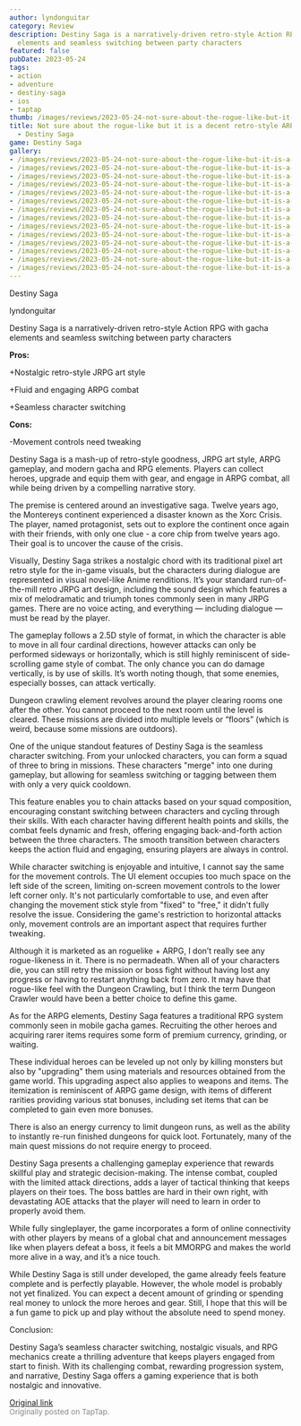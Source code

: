```yaml
---
author: lyndonguitar
category: Review
description: Destiny Saga is a narratively-driven retro-style Action RPG with gacha
  elements and seamless switching between party characters
featured: false
pubDate: 2023-05-24
tags:
- action
- adventure
- destiny-saga
- ios
- taptap
thumb: /images/reviews/2023-05-24-not-sure-about-the-rogue-like-but-it-is-a-decent-retro-style-arpg--full-review---destiny--0.avif
title: Not sure about the rogue-like but it is a decent retro-style ARPG | Full Review
  - Destiny Saga
game: Destiny Saga
gallery:
- /images/reviews/2023-05-24-not-sure-about-the-rogue-like-but-it-is-a-decent-retro-style-arpg--full-review---destiny--0.avif
- /images/reviews/2023-05-24-not-sure-about-the-rogue-like-but-it-is-a-decent-retro-style-arpg--full-review---destiny--1.avif
- /images/reviews/2023-05-24-not-sure-about-the-rogue-like-but-it-is-a-decent-retro-style-arpg--full-review---destiny--2.avif
- /images/reviews/2023-05-24-not-sure-about-the-rogue-like-but-it-is-a-decent-retro-style-arpg--full-review---destiny--3.avif
- /images/reviews/2023-05-24-not-sure-about-the-rogue-like-but-it-is-a-decent-retro-style-arpg--full-review---destiny--4.avif
- /images/reviews/2023-05-24-not-sure-about-the-rogue-like-but-it-is-a-decent-retro-style-arpg--full-review---destiny--5.avif
- /images/reviews/2023-05-24-not-sure-about-the-rogue-like-but-it-is-a-decent-retro-style-arpg--full-review---destiny--6.avif
- /images/reviews/2023-05-24-not-sure-about-the-rogue-like-but-it-is-a-decent-retro-style-arpg--full-review---destiny--7.avif
- /images/reviews/2023-05-24-not-sure-about-the-rogue-like-but-it-is-a-decent-retro-style-arpg--full-review---destiny--8.avif
- /images/reviews/2023-05-24-not-sure-about-the-rogue-like-but-it-is-a-decent-retro-style-arpg--full-review---destiny--9.avif
- /images/reviews/2023-05-24-not-sure-about-the-rogue-like-but-it-is-a-decent-retro-style-arpg--full-review---destiny--10.avif
- /images/reviews/2023-05-24-not-sure-about-the-rogue-like-but-it-is-a-decent-retro-style-arpg--full-review---destiny--11.avif
- /images/reviews/2023-05-24-not-sure-about-the-rogue-like-but-it-is-a-decent-retro-style-arpg--full-review---destiny--12.avif
- /images/reviews/2023-05-24-not-sure-about-the-rogue-like-but-it-is-a-decent-retro-style-arpg--full-review---destiny--13.avif
---
```

Destiny Saga

lyndonguitar

Destiny Saga is a narratively-driven retro-style Action RPG with gacha elements and seamless switching between party characters


**Pros:**


+Nostalgic retro-style JRPG art style

+Fluid and engaging ARPG combat

+Seamless character switching


**Cons:**


-Movement controls need tweaking

Destiny Saga is a mash-up of retro-style goodness, JRPG art style, ARPG gameplay, and modern gacha and RPG elements. Players can collect heroes, upgrade and equip them with gear, and engage in ARPG combat, all while being driven by a compelling narrative story.

The premise is centered around an investigative saga. Twelve years ago, the Montereys continent experienced a disaster known as the Xorc Crisis. The player, named protagonist, sets out to explore the continent once again with their friends, with only one clue - a core chip from twelve years ago. Their goal is to uncover the cause of the crisis.

Visually, Destiny Saga strikes a nostalgic chord with its traditional pixel art retro style for the in-game visuals, but the characters during dialogue are represented in visual novel-like Anime renditions. It’s your standard run-of-the-mill retro JRPG art design, including the sound design which features a mix of melodramatic and triumph tones commonly seen in many JRPG games. There are no voice acting, and everything — including dialogue — must be read by the player.

The gameplay follows a 2.5D style of format, in which the character is able to move in all four cardinal directions, however attacks can only be performed sideways or horizontally, which is still highly reminiscent of side-scrolling game style of combat. The only chance you can do damage vertically, is by use of skills. It’s worth noting though, that some enemies, especially bosses, can attack vertically.

Dungeon crawling element revolves around the player clearing rooms one after the other. You cannot proceed to the next room until the level is cleared. These missions are divided into multiple levels or “floors” (which is weird, because some missions are outdoors).

One of the unique standout features of Destiny Saga is the seamless character switching. From your unlocked characters, you can form a squad of three to bring in missions. These characters "merge" into one during gameplay, but allowing for seamless switching or tagging between them with only a very quick cooldown.

This feature enables you to chain attacks based on your squad composition, encouraging constant switching between characters and cycling through their skills. With each character having different health points and skills, the combat feels dynamic and fresh, offering engaging back-and-forth action between the three characters. The smooth transition between characters keeps the action fluid and engaging, ensuring players are always in control.

While character switching is enjoyable and intuitive, I cannot say the same for the movement controls. The UI element occupies too much space on the left side of the screen, limiting on-screen movement controls to the lower left corner only. It's not particularly comfortable to use, and even after changing the movement stick style from "fixed" to "free," it didn't fully resolve the issue. Considering the game's restriction to horizontal attacks only, movement controls are an important aspect that requires further tweaking.

Although it is marketed as an roguelike + ARPG, I don’t really see any rogue-likeness in it. There is no permadeath. When all of your characters die, you can still retry the mission or boss fight without having lost any progress or having to restart anything back from zero. It may have that rogue-like feel with the Dungeon Crawling, but I think the term Dungeon Crawler would have been a better choice to define this game.

As for the ARPG elements, Destiny Saga features a traditional RPG system commonly seen in mobile gacha games. Recruiting the other heroes and acquiring rarer items requires some form of premium currency, grinding, or waiting.

These individual heroes can be leveled up not only by killing monsters but also by "upgrading" them using materials and resources obtained from the game world. This upgrading aspect also applies to weapons and items. The itemization is reminiscent of ARPG game design, with items of different rarities providing various stat bonuses, including set items that can be completed to gain even more bonuses.

There is also an energy currency to limit dungeon runs, as well as the ability to instantly re-run finished dungeons for quick loot. Fortunately, many of the main quest missions do not require energy to proceed.

Destiny Saga presents a challenging gameplay experience that rewards skillful play and strategic decision-making. The intense combat, coupled with the limited attack directions, adds a layer of tactical thinking that keeps players on their toes. The boss battles are hard in their own right, with devastating AOE attacks that the player will need to learn in order to properly avoid them.

While fully singleplayer, the game incorporates a form of online connectivity with other players by means of a global chat and announcement messages like when players defeat a boss, it feels a bit MMORPG and makes the world more alive in a way, and it’s a nice touch.

While Destiny Saga is still under developed, the game already feels feature complete and is perfectly playable. However, the whole model is probably not yet finalized. You can expect a decent amount of grinding or spending real money to unlock the more heroes and gear. Still, I hope that this will be a fun game to pick up and play without the absolute need to spend money.

Conclusion:

Destiny Saga’s seamless character switching, nostalgic visuals, and RPG mechanics create a thrilling adventure that keeps players engaged from start to finish. With its challenging combat, rewarding progression system, and narrative, Destiny Saga offers a gaming experience that is both nostalgic and innovative.

[Original link](https://www.taptap.io/post/5597508)<br><span style="font-size: 0.95em; color: #888;">Originally posted on TapTap.</span>
